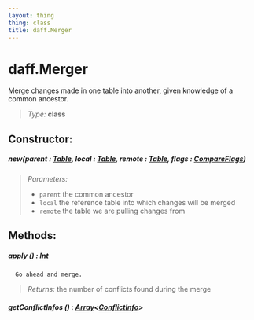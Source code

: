 ```yaml
---
layout: thing
thing: class
title: daff.Merger
---
```

# daff.Merger


  Merge changes made in one table into another, given knowledge
  of a common ancestor.




> *Type:* **class**



## Constructor:

##### **new**(parent : <a href="../coopy/Table.html" class="type">Table</a>, local : <a href="../coopy/Table.html" class="type">Table</a>, remote : <a href="../coopy/Table.html" class="type">Table</a>, flags : <a href="../coopy/CompareFlags.html" class="type">CompareFlags</a>)


> *Parameters:*
>
>   * `parent` the common ancestor
>   * `local` the reference table into which changes will be merged
>   * `remote` the table we are pulling changes from








## Methods:


##### **apply** () : <a href="../Int.html" class="type">Int</a>


      Go ahead and merge.





> *Returns:*  the number of conflicts found during the merge








##### **getConflictInfos** () : <a href="../Array.html" class="type">Array</a>&lt;<a href="../coopy/ConflictInfo.html" class="type">ConflictInfo</a>&gt;




